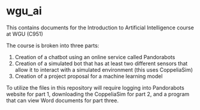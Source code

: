 # wgu_ai
This contains documents for the Introduction to Artificial Intelligence course at WGU (C951)

The course is broken into three parts: 
1. Creation of a chatbot using an online service called Pandorabots
2. Creation of a simulated bot that has at least two different sensors that allow it to interact with a simulated environment (this uses CoppeliaSim)
3. Creation of a project proposal for a machine learning model

To utilize the files in this repository will require logging into Pandorabots website for part 1, downloading the CoppeliaSim for part 2, and a program that can view Word documents for part three.
